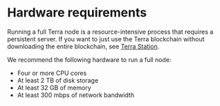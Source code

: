 # Hardware requirements

Running a full Terra node is a resource-intensive process that requires a persistent server. If you want to just use the Terra blockchain without downloading the entire blockchain, see [Terra Station](https://station.terra.money/).

We recommend the following hardware to run a full node:

- Four or more CPU cores
- At least 2 TB of disk storage
- At least 32 GB of memory
- At least 300 mbps of network bandwidth
